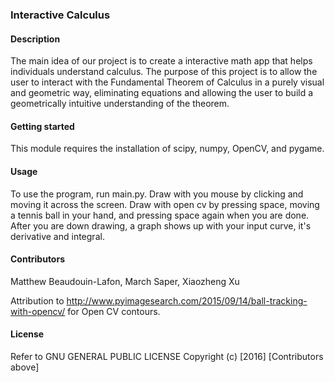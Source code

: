### Interactive Calculus

#### Description
The main idea of our project is to create a interactive math app that helps individuals understand calculus. The purpose of this project is to allow the user to interact with the Fundamental Theorem of Calculus in a purely visual and geometric way, eliminating equations and allowing the user to build a geometrically intuitive understanding of the theorem. 

#### Getting started
This module requires the installation of scipy, numpy, OpenCV, and pygame.

#### Usage
To use the program, run main.py.
Draw with you mouse by clicking and moving it across the screen. 
Draw with open cv by pressing space, moving a tennis ball in your hand, and pressing space again when you are done. 
After you are down drawing, a graph shows up with your input curve, it's derivative and integral. 

#### Contributors
Matthew Beaudouin-Lafon, March Saper, Xiaozheng Xu

Attribution to http://www.pyimagesearch.com/2015/09/14/ball-tracking-with-opencv/ for Open CV contours.

#### License
Refer to  GNU GENERAL PUBLIC LICENSE
Copyright (c) [2016] [Contributors above]
